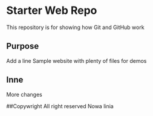 # Starter Web Repo

This repository is for showing how Git and GitHub work

## Purpose
Add a line 
Sample website with plenty of files for demos

## Inne 
More changes

##Copywright
All right reserved
Nowa linia
